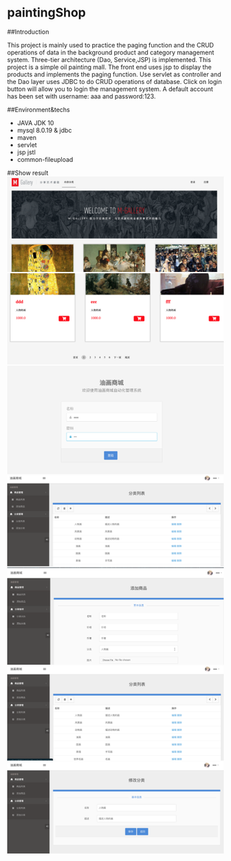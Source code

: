 # paintingShop

##Introduction

  This project is mainly used to practice the paging function and the CRUD operations of data in the background product and category management system. 
Three-tier architecture (Dao, Service,JSP) is implemented. This project is a simple oil painting mall. The front end uses jsp to display the products and implements the paging function.
Use servlet as controller and the Dao layer uses JDBC to do CRUD operations of database. Click on login button will allow you to login the management system.
A default account has been set with username: aaa and password:123.

##Environment&techs
* JAVA JDK 10
* mysql 8.0.19 & jdbc
* maven
* servlet
* jsp jstl
* common-fileupload

##Show result
![front](https://github.com/KaimingCui/paintingShop/blob/master/1.png)  
![front](https://github.com/KaimingCui/paintingShop/blob/master/2.png)  
![BMS](https://github.com/KaimingCui/paintingShop/blob/master/3.png)  
![BMS](https://github.com/KaimingCui/paintingShop/blob/master/4.png)  
![BMS](https://github.com/KaimingCui/paintingShop/blob/master/5.png)  
![BMS](https://github.com/KaimingCui/paintingShop/blob/master/6.png)  
![BMS](https://github.com/KaimingCui/paintingShop/blob/master/7.png)  
